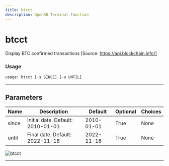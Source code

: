 ```yaml
---
title: btcct
description: OpenBB Terminal Function
---
```


# btcct

Display BTC confirmed transactions [Source: https://api.blockchain.info/]

### Usage

```python
usage: btcct [-s SINCE] [-u UNTIL]
```

---

## Parameters

| Name | Description | Default | Optional | Choices |
| ---- | ----------- | ------- | -------- | ------- |
| since | Initial date. Default: 2010-01-01 | 2010-01-01 | True | None |
| until | Final date. Default: 2022-11-18 | 2022-11-18 | True | None |
![btcct](https://user-images.githubusercontent.com/46355364/154067586-d80059e8-cf7b-475a-990b-cf2aec7bc646.png)

---

